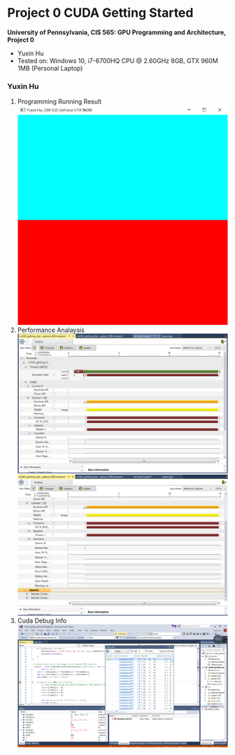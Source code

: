 Project 0 CUDA Getting Started
====================

**University of Pennsylvania, CIS 565: GPU Programming and Architecture, Project 0**

* Yuxin Hu
* Tested on: Windows 10, i7-6700HQ CPU @ 2.60GHz 8GB, GTX 960M 1MB (Personal Laptop)

### Yuxin Hu
1. Programming Running Result
![](images/GettingStartedScreenShot.PNG)
2. Performance Analaysis
![](images/PerformanceAnalysis.PNG)
![](images/PerformanceAnalysis2.PNG)
3. Cuda Debug Info
![](images/CudaInfoDebugAuto.PNG)

